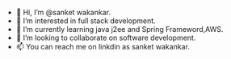 - 👋 Hi, I’m @sanket wakankar.
- 👀 I’m interested in full stack development.
- 🌱 I’m currently learning java j2ee and Spring Frameword,AWS.
- 💞️ I’m looking to collaborate on software development.
- 📫 You can reach me on linkdin as sanket wakankar.

<!---
sanket8598/sanket8598 is a ✨ special ✨ repository because its `README.md` (this file) appears on your GitHub profile.
You can click the Preview link to take a look at your changes.
--->
